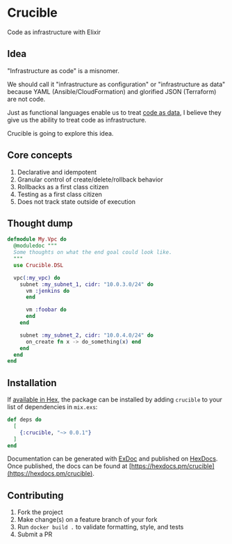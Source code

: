 # Crucible

Code as infrastructure with Elixir

## Idea

"Infrastructure as code" is a misnomer.

We should call it "infrastructure as configuration" or "infrastructure as data"
because YAML (Ansible/CloudFormation) and glorified JSON (Terraform) are not code.

Just as functional languages enable us to treat
[code as data](https://blogs.mulesoft.com/dev/news-dev/code-is-data-data-is-code/),
I believe they give us the ability to treat code as infrastructure. 

Crucible is going to explore this idea.

## Core concepts

1. Declarative and idempotent
2. Granular control of create/delete/rollback behavior
3. Rollbacks as a first class citizen
4. Testing as a first class citizen
5. Does not track state outside of execution

## Thought dump

```elixir
defmodule My.Vpc do
  @moduledoc """
  Some thoughts on what the end goal could look like.
  """
  use Crucible.DSL

  vpc(:my_vpc) do
    subnet :my_subnet_1, cidr: "10.0.3.0/24" do
      vm :jenkins do
      end

      vm :foobar do
      end
    end

    subnet :my_subnet_2, cidr: "10.0.4.0/24" do
      on_create fn x -> do_something(x) end
    end
  end
end
```

## Installation

If [available in Hex](https://hex.pm/docs/publish), the package can be installed
by adding `crucible` to your list of dependencies in `mix.exs`:

```elixir
def deps do
  [
    {:crucible, "~> 0.0.1"}
  ]
end
```

Documentation can be generated with [ExDoc](https://github.com/elixir-lang/ex_doc)
and published on [HexDocs](https://hexdocs.pm). Once published, the docs can
be found at [https://hexdocs.pm/crucible](https://hexdocs.pm/crucible).

## Contributing

1. Fork the project
2. Make change(s) on a feature branch of your fork
3. Run `docker build .` to validate formatting, style, and tests
4. Submit a PR
